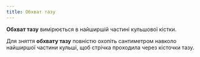 ```yaml
---
title: Обхват тазу
---
```


**Обхват тазу** вимірюється в найширшій частині кульшової кістки.

Для зняття **обхвату тазу** повністю охопіть сантиметром навколо найширшої частини кульші, щоб стрічка проходила через кісточки тазу.
